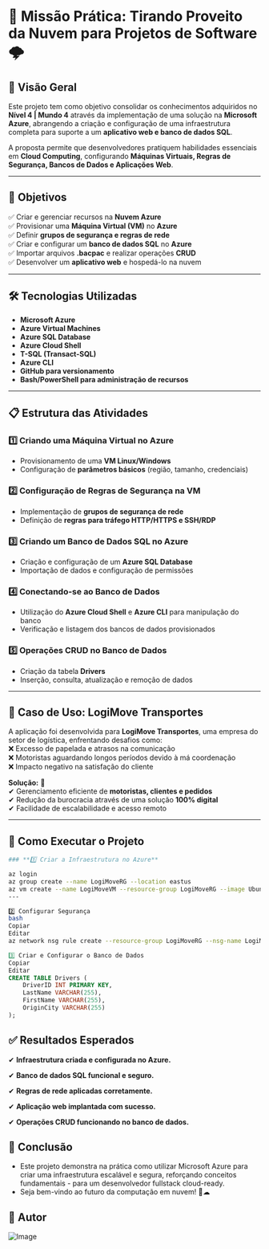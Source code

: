 # 🚀 Missão Prática: Tirando Proveito da Nuvem para Projetos de Software 🌩️  

## 📌 Visão Geral  
Este projeto tem como objetivo consolidar os conhecimentos adquiridos no **Nível 4 | Mundo 4** através da implementação de uma solução na **Microsoft Azure**, abrangendo a criação e configuração de uma infraestrutura completa para suporte a um **aplicativo web e banco de dados SQL**.  

A proposta permite que desenvolvedores pratiquem habilidades essenciais em **Cloud Computing**, configurando **Máquinas Virtuais, Regras de Segurança, Bancos de Dados e Aplicações Web**.  

---

## 🎯 Objetivos  
✅ Criar e gerenciar recursos na **Nuvem Azure**  
✅ Provisionar uma **Máquina Virtual (VM)** no **Azure**  
✅ Definir **grupos de segurança e regras de rede**  
✅ Criar e configurar um **banco de dados SQL** no **Azure**  
✅ Importar arquivos **.bacpac** e realizar operações **CRUD**  
✅ Desenvolver um **aplicativo web** e hospedá-lo na nuvem  

---

## 🛠️ Tecnologias Utilizadas  
- **Microsoft Azure**  
- **Azure Virtual Machines**  
- **Azure SQL Database**  
- **Azure Cloud Shell**  
- **T-SQL (Transact-SQL)**  
- **Azure CLI**  
- **GitHub para versionamento**  
- **Bash/PowerShell para administração de recursos**  

---

## 📋 Estrutura das Atividades  

### **1️⃣ Criando uma Máquina Virtual no Azure**  
- Provisionamento de uma **VM Linux/Windows**  
- Configuração de **parâmetros básicos** (região, tamanho, credenciais)  

### **2️⃣ Configuração de Regras de Segurança na VM**  
- Implementação de **grupos de segurança de rede**  
- Definição de **regras para tráfego HTTP/HTTPS e SSH/RDP**  

### **3️⃣ Criando um Banco de Dados SQL no Azure**  
- Criação e configuração de um **Azure SQL Database**  
- Importação de dados e configuração de permissões  

### **4️⃣ Conectando-se ao Banco de Dados**  
- Utilização do **Azure Cloud Shell** e **Azure CLI** para manipulação do banco  
- Verificação e listagem dos bancos de dados provisionados  

### **5️⃣ Operações CRUD no Banco de Dados**  
- Criação da tabela **Drivers**  
- Inserção, consulta, atualização e remoção de dados  

---

## 📌 Caso de Uso: LogiMove Transportes  
A aplicação foi desenvolvida para **LogiMove Transportes**, uma empresa do setor de logística, enfrentando desafios como:  
❌ Excesso de papelada e atrasos na comunicação  
❌ Motoristas aguardando longos períodos devido à má coordenação  
❌ Impacto negativo na satisfação do cliente  

**Solução:** 🚀  
✔ Gerenciamento eficiente de **motoristas, clientes e pedidos**  
✔ Redução da burocracia através de uma solução **100% digital**  
✔ Facilidade de escalabilidade e acesso remoto  

---

## 🚀 Como Executar o Projeto  
```bash
### **1️⃣ Criar a Infraestrutura no Azure**  

az login
az group create --name LogiMoveRG --location eastus
az vm create --name LogiMoveVM --resource-group LogiMoveRG --image UbuntuLTS --admin-username azureuser --generate-ssh-keys
---

```
```bash
2️⃣ Configurar Segurança
bash
Copiar
Editar
az network nsg rule create --resource-group LogiMoveRG --nsg-name LogiMoveNSG --name AllowSSH --protoco

```
```sql
3️⃣ Criar e Configurar o Banco de Dados
Copiar
Editar
CREATE TABLE Drivers (
    DriverID INT PRIMARY KEY,
    LastName VARCHAR(255),
    FirstName VARCHAR(255),
    OriginCity VARCHAR(255)
);
```
## **✅ Resultados Esperados**
✔ **Infraestrutura criada e configurada no Azure.**

✔ **Banco de dados SQL funcional e seguro.**

✔ **Regras de rede aplicadas corretamente.**

✔ **Aplicação web implantada com sucesso.**

✔ **Operações CRUD funcionando no banco de dados.**

## **📝 Conclusão**
- Este projeto demonstra na prática como utilizar Microsoft Azure para criar uma infraestrutura escalável e segura, reforçando conceitos fundamentais -     para um desenvolvedor fullstack cloud-ready.
- Seja bem-vindo ao futuro da computação em nuvem! 🚀☁

## **📌 Autor**

![Image](https://github.com/user-attachments/assets/5a905209-d1a5-4d3a-b633-02ef13b6419e)





